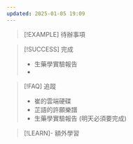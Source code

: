 ```yaml
---
updated: 2025-01-05 19:09
---
```

> [!EXAMPLE] 待辦事項


> [!SUCCESS] 完成
>- 生藥學實驗報告
>- 

> [!FAQ] 追蹤
> - 崔的雲端硬碟
> - 芷語的許願樂譜
> - 生藥學實驗報告 (明天必須要完成)

> [!LEARN]- 額外學習
